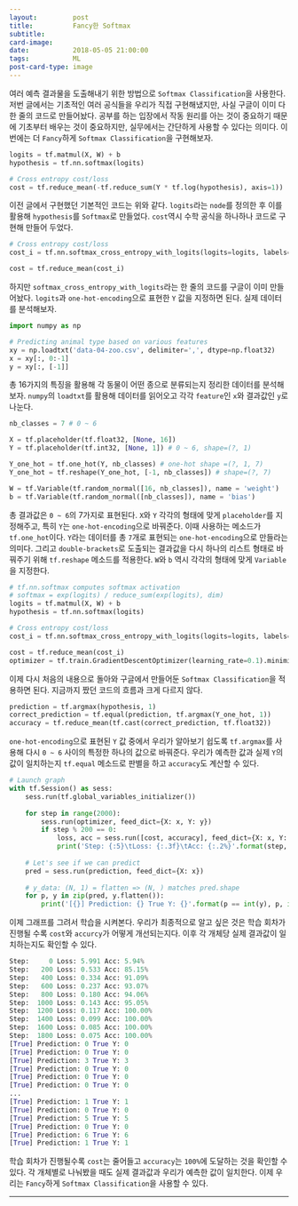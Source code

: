 ```yaml
---
layout:    	 	post
title:      	Fancy한 Softmax
subtitle:   	
card-image: 	
date:       	2018-05-05 21:00:00
tags:       	ML
post-card-type: image
---
```


여러 예측 결과물을 도출해내기 위한 방법으로 ```Softmax Classification```을 사용한다. 저번 글에서는 기초적인 여러 공식들을 우리가 직접 구현해냈지만, 사실 구글이 이미 다 한 줄의 코드로 만들어놨다. 공부를 하는 입장에서 작동 원리를 아는 것이 중요하기 때문에 기초부터 배우는 것이 중요하지만, 실무에서는 간단하게 사용할 수 있다는 의미다. 이번에는 더 ```Fancy```하게 ```Softmax Classification```을 구현해보자.
```python
logits = tf.matmul(X, W) + b
hypothesis = tf.nn.softmax(logits)

# Cross entropy cost/loss
cost = tf.reduce_mean(-tf.reduce_sum(Y * tf.log(hypothesis), axis=1))
```
이전 글에서 구현했던 기본적인 코드는 위와 같다. ```logits```라는 ```node```를 정의한 후 이를 활용해 ```hypothesis```를 ```Softmax```로 만들었다. ```cost```역시 수학 공식을 하나하나 코드로 구현해 만들어 두었다.
```python
# Cross entropy cost/loss
cost_i = tf.nn.softmax_cross_entropy_with_logits(logits=logits, labels=Y_one_hot)

cost = tf.reduce_mean(cost_i)
```
하지만 ```softmax_cross_entropy_with_logits```라는 한 줄의 코드를 구글이 이미 만들어놨다. ```logits```과 ```one-hot-encoding```으로 표현한 ```Y``` 값을 지정하면 된다. 실제 데이터를 분석해보자.
```python
import numpy as np

# Predicting animal type based on various features
xy = np.loadtxt('data-04-zoo.csv', delimiter=',', dtype=np.float32)
x = xy[:, 0:-1]
y = xy[:, [-1]]
```
총 16가지의 특징을 활용해 각 동물이 어떤 종으로 분류되는지 정리한 데이터를 분석해보자. ```numpy```의 ```loadtxt```를 활용해 데이터를 읽어오고 각각 ```feature```인 ```x```와 결과값인 ```y```로 나눈다.
```python
nb_classes = 7 # 0 ~ 6

X = tf.placeholder(tf.float32, [None, 16])
Y = tf.placeholder(tf.int32, [None, 1]) # 0 ~ 6, shape=(?, 1)

Y_one_hot = tf.one_hot(Y, nb_classes) # one-hot shape =(?, 1, 7)
Y_one_hot = tf.reshape(Y_one_hot, [-1, nb_classes]) # shape=(?, 7)

W = tf.Variable(tf.random_normal([16, nb_classes]), name = 'weight')
b = tf.Variable(tf.random_normal([nb_classes]), name = 'bias')
```
총 결과값은 ```0 ~ 6```의 7가지로 표현된다. ```X```와 ```Y``` 각각의 형태에 맞게 ```placeholder```를 지정해주고, 특히 ```Y```는 ```one-hot-encoding```으로 바꿔준다. 이때 사용하는 메소드가 ```tf.one_hot```이다. ```Y```라는 데이터를 총 ```7```개로 표현되는 ```one-hot-encoding```으로 만들라는 의미다. 그리고 ```double-brackets```로 도출되는 결과값을 다시 하나의 리스트 형태로 바꿔주기 위해 ```tf.reshape``` 메소드를 적용한다. ```W```와 ```b``` 역시 각각의 형태에 맞게 ```Variable```을 지정한다.
```python
# tf.nn.softmax computes softmax activation
# softmax = exp(logits) / reduce_sum(exp(logits), dim)
logits = tf.matmul(X, W) + b
hypothesis = tf.nn.softmax(logits)

# Cross entropy cost/loss
cost_i = tf.nn.softmax_cross_entropy_with_logits(logits=logits, labels=Y_one_hot)

cost = tf.reduce_mean(cost_i)
optimizer = tf.train.GradientDescentOptimizer(learning_rate=0.1).minimize(cost)
```
이제 다시 처음의 내용으로 돌아와 구글에서 만들어둔 ```Softmax Classification```을 적용하면 된다. 지금까지 짰던 코드의 흐름과 크게 다르지 않다.
```python
prediction = tf.argmax(hypothesis, 1)
correct_prediction = tf.equal(prediction, tf.argmax(Y_one_hot, 1))
accuracy = tf.reduce_mean(tf.cast(correct_prediction, tf.float32))
```
```one-hot-encoding```으로 표현된 ```Y``` 값 중에서 우리가 알아보기 쉽도록 ```tf.argmax```를 사용해 다시 ```0 ~ 6``` 사이의 특정한 하나의 값으로 바꿔준다. 우리가 예측한 값과 실제 ```Y```의 값이 일치하는지 ```tf.equal``` 메소드로 판별을 하고 ```accuracy```도 계산할 수 있다.
```python
# Launch graph
with tf.Session() as sess:
    sess.run(tf.global_variables_initializer())
    
    for step in range(2000):
        sess.run(optimizer, feed_dict={X: x, Y: y})
        if step % 200 == 0:
            loss, acc = sess.run([cost, accuracy], feed_dict={X: x, Y: y})
            print('Step: {:5}\tLoss: {:.3f}\tAcc: {:.2%}'.format(step, loss, acc))
            
    # Let's see if we can predict
    pred = sess.run(prediction, feed_dict={X: x})
    
    # y_data: (N, 1) = flatten => (N, ) matches pred.shape
    for p, y in zip(pred, y.flatten()):
        print('[{}] Prediction: {} True Y: {}'.format(p == int(y), p, int(y)))
```
이제 그래프를 그려서 학습을 시켜본다. 우리가 최종적으로 알고 싶은 것은 학습 회차가 진행될 수록 ```cost```와 ```accurcy```가 어떻게 개선되는지다. 이후 각 개체당 실제 결과값이 일치하는지도 확인할 수 있다.
```python
Step:     0	Loss: 5.991	Acc: 5.94%
Step:   200	Loss: 0.533	Acc: 85.15%
Step:   400	Loss: 0.334	Acc: 91.09%
Step:   600	Loss: 0.237	Acc: 93.07%
Step:   800	Loss: 0.180	Acc: 94.06%
Step:  1000	Loss: 0.143	Acc: 95.05%
Step:  1200	Loss: 0.117	Acc: 100.00%
Step:  1400	Loss: 0.099	Acc: 100.00%
Step:  1600	Loss: 0.085	Acc: 100.00%
Step:  1800	Loss: 0.075	Acc: 100.00%
[True] Prediction: 0 True Y: 0
[True] Prediction: 0 True Y: 0
[True] Prediction: 3 True Y: 3
[True] Prediction: 0 True Y: 0
[True] Prediction: 0 True Y: 0
[True] Prediction: 0 True Y: 0
...
[True] Prediction: 1 True Y: 1
[True] Prediction: 0 True Y: 0
[True] Prediction: 5 True Y: 5
[True] Prediction: 0 True Y: 0
[True] Prediction: 6 True Y: 6
[True] Prediction: 1 True Y: 1
```
학습 회차가 진행될수록 ```cost```는 줄어들고 ```accuracy```는 ```100%```에 도달하는 것을 확인할 수 있다. 각 개체별로 나눠봤을 때도 실제 결과값과 우리가 예측한 값이 일치한다. 이제 우리는 ```Fancy```하게 ```Softmax Classification```을 사용할 수 있다.

---